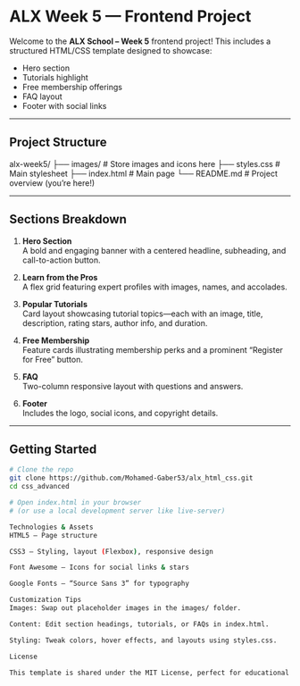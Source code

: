 # ALX Week 5 — Frontend Project

Welcome to the **ALX School – Week 5** frontend project! This includes a structured HTML/CSS template designed to showcase:

- Hero section  
- Tutorials highlight  
- Free membership offerings  
- FAQ layout  
- Footer with social links  

---

##  Project Structure

alx-week5/
├── images/ # Store images and icons here
├── styles.css # Main stylesheet
├── index.html # Main page
└── README.md # Project overview (you’re here!)

---

##  Sections Breakdown

1. **Hero Section**  
   A bold and engaging banner with a centered headline, subheading, and call-to-action button.

2. **Learn from the Pros**  
   A flex grid featuring expert profiles with images, names, and accolades.

3. **Popular Tutorials**  
   Card layout showcasing tutorial topics—each with an image, title, description, rating stars, author info, and duration.

4. **Free Membership**  
   Feature cards illustrating membership perks and a prominent “Register for Free” button.

5. **FAQ**  
   Two-column responsive layout with questions and answers.

6. **Footer**  
   Includes the logo, social icons, and copyright details.

---

##  Getting Started

```bash
# Clone the repo
git clone https://github.com/Mohamed-Gaber53/alx_html_css.git
cd css_advanced

# Open index.html in your browser
# (or use a local development server like live-server)

Technologies & Assets
HTML5 — Page structure

CSS3 — Styling, layout (Flexbox), responsive design

Font Awesome — Icons for social links & stars

Google Fonts — “Source Sans 3” for typography

Customization Tips
Images: Swap out placeholder images in the images/ folder.

Content: Edit section headings, tutorials, or FAQs in index.html.

Styling: Tweak colors, hover effects, and layouts using styles.css.

License

This template is shared under the MIT License, perfect for educational use, personal portfolios, or ALX homework.
